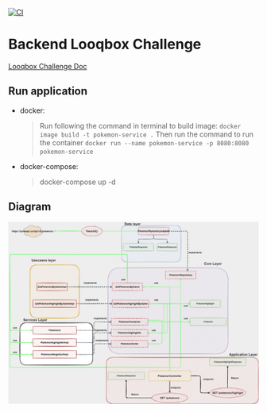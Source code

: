 [![CI](https://github.com/da0hn/looqbox-backend-challenge/actions/workflows/gradle.yml/badge.svg?branch=master)](https://github.com/da0hn/looqbox-backend-challenge/actions/workflows/gradle.yml)

# Backend Looqbox Challenge

[Looqbox Challenge Doc](./code-challenge.md#guidelines)

## Run application

- docker:
  > Run following the command in terminal to build image: `docker image build -t pokemon-service .` Then run the command to run the container
  > `docker run --name pokemon-service -p 8080:8080 pokemon-service`

- docker-compose:
  > docker-compose up -d

## Diagram

![diagrama](./backend-challenge-diagram.jpg)

